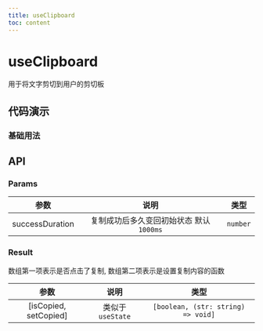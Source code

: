 ```yaml
---
title: useClipboard
toc: content
---
```


# useClipboard

用于将文字剪切到用户的剪切板

## 代码演示

### 基础用法

<code src="./demos/Demo1.tsx" ></code>

## API

### Params

|      参数       |                  说明                   |   类型   |
| :-------------: | :-------------------------------------: | :------: |
| successDuration | 复制成功后多久变回初始状态 默认`1000ms` | `number` |

### Result

数组第一项表示是否点击了复制, 数组第二项表示是设置复制内容的函数

|         参数          |       说明       |                类型                |
| :-------------------: | :--------------: | :--------------------------------: |
| [isCopied, setCopied] | 类似于`useState` | `[boolean, (str: string) => void]` |
